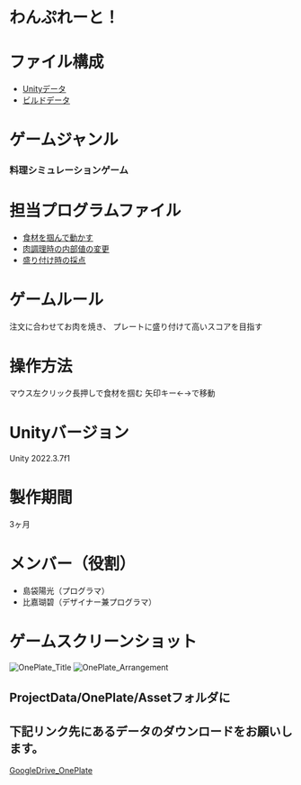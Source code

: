 # わんぷれーと！

# ファイル構成

- [Unityデータ](https://x.gd/cf69Z)
- [ビルドデータ](https://x.gd/QUKv7)

# ゲームジャンル
### 料理シミュレーションゲーム

# 担当プログラムファイル
- [食材を掴んで動かす](https://x.gd/QhWVD)
- [肉調理時の内部値の変更](https://x.gd/9qXkZ)
- [盛り付け時の採点](https://x.gd/L6cTJ)


# ゲームルール
注文に合わせてお肉を焼き、
プレートに盛り付けて高いスコアを目指す

# 操作方法
マウス左クリック長押しで食材を掴む
矢印キー←→で移動

# Unityバージョン
Unity 2022.3.7f1

# 製作期間
3ヶ月

# メンバー（役割）
- 島袋陽光（プログラマ）
- 比嘉瑚碧（デザイナー兼プログラマ）

# ゲームスクリーンショット
![OnePlate_Title](https://x.gd/hCKj5)
![OnePlate_Arrangement](https://x.gd/aIQl4)


## ProjectData/OnePlate/Assetフォルダに
## 下記リンク先にあるデータのダウンロードをお願いします。
[GoogleDrive_OnePlate](https://x.gd/qhrFr)